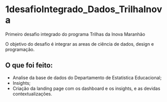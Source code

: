 # 1desafioIntegrado_Dados_TrilhaInova
Primeiro desafio integrado do programa Trilhas da Inova Maranhão 

O objetivo do desafio é integrar as areas de ciência de dados,  design e programação.

## O que foi feito:
- Analise da base de dados do Departamento de Estatistica Educacional;
- Insights;
- Criação da landing page com os dashboard e os insights, e as devidas contextualizações.
